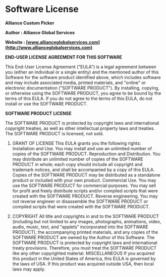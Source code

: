 # Software License

**Alliance Custom Picker**

**Author : Alliance Global Services** 

**Website : [www.allianceglobalservices.com](http://www.allianceglobalservices.com)**

**END-USER LICENSE AGREEMENT FOR THIS SOFTWARE**

This End-User License Agreement ("EULA") is a legal agreement between you (either an individual or a single entity) and the mentioned author of this Software for the software product identified above, which includes software and may include associated media, printed materials, and "online" or electronic documentation ("SOFTWARE PRODUCT"). By installing, copying, or otherwise using the SOFTWARE PRODUCT, you agree to be bound by the terms of this EULA. If you do not agree to the terms of this EULA, do not install or use the SOFTWARE PRODUCT.

**SOFTWARE PRODUCT LICENSE**

The SOFTWARE PRODUCT is protected by copyright laws and international copyright treaties, as well as other intellectual property laws and treaties. The SOFTWARE PRODUCT is licensed, not sold.

1. GRANT OF LICENSE This EULA grants you the following rights: Installation and Use. You may install and use an unlimited number of copies of the SOFTWARE PRODUCT. Reproduction and Distribution. You may distribute an unlimited number of copies of the SOFTWARE PRODUCT in whole; each copy should include all copyright and trademark notices, and shall be accompanied by a copy of this EULA. Copies of the SOFTWARE PRODUCT may be distributed as a standalone product or included with your own product. Commercial Use. You may use the SOFTWARE PRODUCT for commercial purposes. You may sell for profit and freely distribute scripts and/or compiled scripts that were created with the SOFTWARE PRODUCT. Reverse engineering. You may not reverse engineer or disassemble the SOFTWARE PRODUCT or compiled scripts that were created with the SOFTWARE PRODUCT.

2. COPYRIGHT All title and copyrights in and to the SOFTWARE PRODUCT (including but not limited to any images, photographs, animations, video, audio, music, text, and "applets" incorporated into the SOFTWARE PRODUCT), the accompanying printed materials, and any copies of the SOFTWARE PRODUCT are owned by the Author of this Software. The SOFTWARE PRODUCT is protected by copyright laws and international treaty provisions. Therefore, you must treat the SOFTWARE PRODUCT like any other copyrighted material.   MISCELLANEOUS If you acquired this product in the United States of America, this EULA is governed by the laws of USA. If this product was acquired outside USA, then local laws may apply.